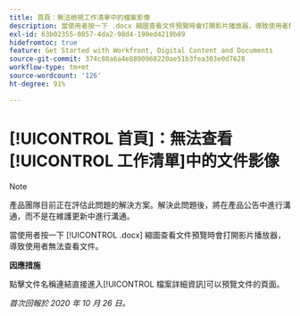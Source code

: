 ```yaml
---
title: 首頁：無法檢視工作清單中的檔案影像
description: 當使用者按一下 .docx 縮圖查看文件預覽時會打開影片播放器，導致使用者無法查看文件。
exl-id: 63b02355-0857-4da2-98d4-190ed4219b89
hidefromtoc: true
feature: Get Started with Workfront, Digital Content and Documents
source-git-commit: 374c88a6a4e8890968220ae51b3fea303e0d7628
workflow-type: tm+mt
source-wordcount: '126'
ht-degree: 91%

---
```


# [!UICONTROL 首頁]：無法查看[!UICONTROL 工作清單]中的文件影像

<!--Article created by request-->

>[!NOTE]
>
>產品團隊目前正在評估此問題的解決方案。解決此問題後，將在產品公告中進行溝通，而不是在維護更新中進行溝通。

當使用者按一下 [!UICONTROL .docx] 縮圖查看文件預覽時會打開影片播放器，導致使用者無法查看文件。

**因應措施**

點擊文件名稱連結直接進入[!UICONTROL 檔案詳細資訊]可以預覽文件的頁面。

_首次回報於 2020 年 10 月 26 日。_
